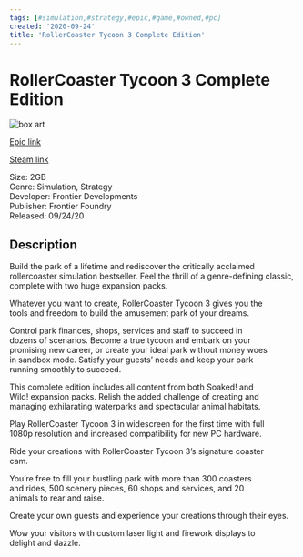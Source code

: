 ```yaml
---
tags: [#simulation,#strategy,#epic,#game,#owned,#pc]
created: '2020-09-24'
title: 'RollerCoaster Tycoon 3 Complete Edition'
---
```

# RollerCoaster Tycoon 3 Complete Edition

![box art](https://cdn1.epicgames.com/f01b3e0178d448f0b93911e292d8e614/offer/EGS_RollerCoasterTycoon3CompleteEdition_FrontierDevelopments_S5-1920x1080-689d96ca4d5a4e8de183b7a928960c87.jpg?h=270&amp;resize=1&amp;w=480)

[Epic link](https://www.epicgames.com/store/en-US/p/rollercoaster-tycoon-3-complete-edition)

[Steam link](https://store.steampowered.com/app/1368820/RollerCoaster_Tycoon_3_Complete_Edition/?snr=1_7_7_151_150_1)

Size: 2GB  
Genre: Simulation, Strategy  
Developer: Frontier Developments  
Publisher: Frontier Foundry  
Released: 09/24/20  

## Description

Build the park of a lifetime and rediscover the critically acclaimed rollercoaster simulation bestseller. Feel the thrill of a genre-defining classic, complete with two huge expansion packs.

Whatever you want to create, RollerCoaster Tycoon 3 gives you the  
tools and freedom to build the amusement park of your dreams.

Control park finances, shops, services and staff to succeed in  
dozens of scenarios. Become a true tycoon and embark on your  
promising new career, or create your ideal park without money woes  
in sandbox mode. Satisfy your guests’ needs and keep your park  
running smoothly to succeed.

This complete edition includes all content from both Soaked! and  
Wild! expansion packs. Relish the added challenge of creating and managing exhilarating waterparks and spectacular animal habitats.

Play RollerCoaster Tycoon 3 in widescreen for the first time with full  
1080p resolution and increased compatibility for new PC hardware.

Ride your creations with RollerCoaster Tycoon 3’s signature coaster  
cam.

You’re free to fill your bustling park with more than 300 coasters  
and rides, 500 scenery pieces, 60 shops and services, and 20  
animals to rear and raise.

Create your own guests and experience your creations through their eyes.

Wow your visitors with custom laser light and firework displays to  
delight and dazzle.
